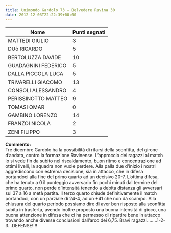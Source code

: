 ```yaml
---
title: Unimondo Gardolo 73 – Belvedere Ravina 30
date: 2012-12-03T22:22:39+00:00
---
```

| **Nome** | **Punti segnati** |
| -------- | ----------------- |
| MATTEDI GIULIO | 3 |
| DUò RICARDO | 5 |
| BERTOLUZZA DAVIDE | 10 |
| GUADAGNINI FEDERICO | 5 |
| DALLA PICCOLA LUCA | 5 |
| TRIVARELLI GIACOMO | 13 |
| CONSOLI ALESSANDRO | 4 |
| PERISSINOTTO MATTEO | 9 |
| TOMASI OMAR | 0 |
| GAMBINO LORENZO | 14 |
| FRANZOI NICOLA | 2 |
| ZENI FILIPPO | 3 |

**Commento:**  
Tre dicembre Gardolo ha la possibilità di rifarsi della sconfitta, del girone d’andata, contro la formazione Ravinense. L’approccio dei ragazzi al match lo si vede fin da subito nel riscaldamento, buon ritmo e concentrazione ad ottimi livelli, la squadra non vuole perdere. Alla palla due d’inizio i nostri aggrediscono con estrema decisione, sia in attacco, che in difesa portandoci alla fine del primo quarto ad un decisivo 20-7. L’ottima difesa, che ha tenuto a 0 il punteggio avversario fin pochi minuti dal termine del primo quarto, non perde d’intensità tenendo a debita distanza gli avversari sul 37 a 16 a metà partita. Il terzo quarto chiude definitivamente il match portandoci, con un parziale di 24-4, ad un +41 che non dà scampo. Alla chiusura del quarto periodo possiamo dire di aver ben risposto alla sconfitta subita in trasferta, avendo inoltre proposto una buona intensità di gioco, una buona attenzione in difesa che ci ha permesso di ripartire bene in attacco trovando anche diverse conclusioni dall’arco dei 6,75. Bravi ragazzi……..1-2-3…DEFENSE!!!!